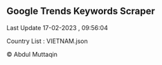 

## Google Trends Keywords Scraper 
 
Last Update 17-02-2023 , 09:56:04

Country List :
VIETNAM.json



© Abdul Muttaqin 
